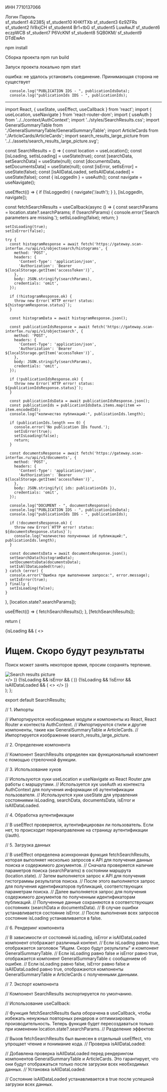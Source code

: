 ИНН 7710137066

Логин	      Пароль	
sf_student1	4i2385j	
sf_student10	KHKfTXb	
sf_student3	6z9ZFRs	
sf_student2	lV8xjCH	
sf_student4	Br1+tbG	
sf_student5	LuwAwJf	
sf_student6	eczpWCB	
sf_student7	P6VcKNf	
sf_student8	5QB0KM/	
sf_student9	DTdEwAn	


npm install

Сборка проекта
npm run build

Запуск проекта локально
npm start


ошибка: не удалось установить соединение. Принимающая сторона не существует

      console.log("PUBLICATION IDS - ", publicationIdsData);
      console.log("publicationIds IDS - ", publicationIds);



-------------------------------

import React, { useState, useEffect, useCallback } from 'react';
import { useLocation, useNavigate } from 'react-router-dom';
import { useAuth } from '../../context/AuthContext';
import '../styles/SearchResults.css';
import GeneralSummaryTable from './GeneralSummaryTable/GeneralSummaryTable';
import ArticleCards from './ArticleCards/ArticleCards';
import search_results_large_picture from '../../assets/search_results_large_picture.svg';

const SearchResults = () => {
  const location = useLocation();
  const [isLoading, setIsLoading] = useState(true);
  const [searchData, setSearchData] = useState(null);
  const [documentsData, setDocumentsData] = useState(null);
  const [isError, setIsError] = useState(false);
  const [isAllDataLoaded, setIsAllDataLoaded] = useState(false);
  const { isLoggedIn } = useAuth();
  const navigate = useNavigate();

  useEffect(() => {
    if (!isLoggedIn) {
      navigate('/auth');
    }
  }, [isLoggedIn, navigate]);

  const fetchSearchResults = useCallback(async () => {
    const searchParams = location.state?.searchParams;
    if (!searchParams) {
      console.error('Search parameters are missing.');
      setIsLoading(false);
      return;
    }

    setIsLoading(true);
    setIsError(false);

    try {
      const histogramResponse = await fetch('https://gateway.scan-interfax.ru/api/v1/objectsearch/histograms', {
        method: 'POST',
        headers: {
          'Content-Type': 'application/json',
          'Authorization': `Bearer ${localStorage.getItem('accessToken')}`,
        },
        body: JSON.stringify(searchParams),
        credentials: 'omit',
      });

      if (!histogramResponse.ok) {
        throw new Error(`HTTP error! status: ${histogramResponse.status}`);
      }

      const histogramData = await histogramResponse.json();

      const publicationIdsResponse = await fetch('https://gateway.scan-interfax.ru/api/v1/objectsearch', {
        method: 'POST',
        headers: {
          'Content-Type': 'application/json',
          'Authorization': `Bearer ${localStorage.getItem('accessToken')}`,
        },
        body: JSON.stringify(searchParams),
        credentials: 'omit',
      });

      if (!publicationIdsResponse.ok) {
        throw new Error(`HTTP error! status: ${publicationIdsResponse.status}`);
      }

      const publicationIdsData = await publicationIdsResponse.json();
      const publicationIds = publicationIdsData.items.map(item => item.encodedId);
      console.log("количество публикаций:", publicationIds.length);

      if (publicationIds.length === 0) {
        console.error('No publication IDs found.');
        setIsError(true);
        setIsLoading(false);
        return;
      }

      const documentsResponse = await fetch('https://gateway.scan-interfax.ru/api/v1/documents', {
        method: 'POST',
        headers: {
          'Content-Type': 'application/json',
          'Authorization': `Bearer ${localStorage.getItem('accessToken')}`,
        },
        body: JSON.stringify({ ids: publicationIds }),
        credentials: 'omit',
      });

      console.log("DOCUMENT - ", documentsResponse);
      console.log("PUBLICATION IDS - ", publicationIdsData);
      console.log("publicationIds IDS - ", publicationIds);

      if (!documentsResponse.ok) {
        throw new Error(`HTTP error! status: ${documentsResponse.status}`);
        console.log("количество полученных id публикаций:", publicationIds.length);
      }

      const documentsData = await documentsResponse.json();
      setSearchData(histogramData);
      setDocumentsData(documentsData);
      setIsAllDataLoaded(true);
    } catch (error) {
      console.error("Ошибка при выполнении запроса:", error.message);
      setIsError(true);
    } finally {
      setIsLoading(false);
    }
  }, [location.state?.searchParams]);

  useEffect(() => {
    fetchSearchResults();
  }, [fetchSearchResults]);

  return (
    <div className="search-results-content">
      {isLoading && (
        <>
          <div className="search-results-title-block">
            <div className="search-results-title-text">
              <h1 className="h1-search-results-page">Ищем. Скоро будут результаты</h1>
              <p className="p-search-results-page-title-block">Поиск может занять некоторое время, просим сохранять терпение.</p>
            </div>
            <img className="search-results-large-picture" src={search_results_large_picture} alt="Search results picture" />
          </div>
          <GeneralSummaryTable searchData={searchData} isLoading={isLoading} setIsLoading={setIsLoading} />
        </>
      )}
      {!isLoading && isError && (
        <GeneralSummaryTable searchData={searchData} isLoading={isLoading} setIsLoading={setIsLoading} isError={isError} />
      )}
      {!isLoading && !isError && isAllDataLoaded && (
        <>
          <GeneralSummaryTable searchData={searchData} isLoading={isLoading} setIsLoading={setIsLoading} isError={isError} />
          <ArticleCards documentsData={documentsData} />
        </>
      )}
    </div>
  );
};

export default SearchResults;


// 1. Импорты

// Импортируются необходимые модули и компоненты из React, React Router и контекста AuthContext.
// Импортируются стили и другие компоненты, такие как GeneralSummaryTable и ArticleCards.
// Импортируется изображение search_results_large_picture.

// 2. Определение компонента

// Компонент SearchResults определен как функциональный компонент с помощью стрелочной функции.

// 3. Использование хуков

// Используются хуки useLocation и useNavigate из React Router для работы с маршрутами.
// Используется хук useAuth из контекста AuthContext для получения информации об аутентификации пользователя.
// Используются хуки useState для управления состояниями isLoading, searchData, documentsData, isError и isAllDataLoaded.

// 4. Обработка аутентификации

// В useEffect проверяется, аутентифицирован ли пользователь. Если нет, то происходит перенаправление на страницу аутентификации (/auth).

// 5. Загрузка данных

// В useEffect определена асинхронная функция fetchSearchResults, которая выполняет несколько запросов к API для получения данных поиска и содержимого документов.
// Сначала проверяется наличие параметров поиска (searchParams) в состоянии маршрута (location.state).
// Затем выполняется запрос к API для получения гистограммы результатов поиска.
// После этого выполняется запрос для получения идентификаторов публикаций, соответствующих параметрам поиска.
// Далее выполняется запрос для получения содержимого документов по полученным идентификаторам публикаций.
// Полученные данные сохраняются в соответствующих состояниях (searchData и documentsData).
// В случае ошибки устанавливается состояние isError.
// После выполнения всех запросов состояние isLoading устанавливается в false.

// 6. Рендеринг компонента

// В зависимости от состояний isLoading, isError и isAllDataLoaded компонент отображает различный контент.
// Если isLoading равно true, отображается заголовок "Ищем. Скоро будут результаты" и компонент GeneralSummaryTable.
// Если isLoading равно false и isError равно true, отображается компонент GeneralSummaryTable с сообщением об ошибке.
// Если isLoading равно false, isError равно false и isAllDataLoaded равно true, отображаются компоненты GeneralSummaryTable и ArticleCards с полученными данными.

// 7. Экспорт компонента

// Компонент SearchResults экспортируется по умолчанию.

// Использование useCallback:

// Функция fetchSearchResults была оборачена в useCallback, чтобы избежать ненужных повторных рендеров и оптимизировать производительность. Теперь функция будет пересоздаваться только при изменении location.state?.searchParams.
// Разделение эффектов:

// Вызов fetchSearchResults был вынесен в отдельный useEffect, что упрощает чтение и понимание кода.
// Проверка isAllDataLoaded:

// Добавлена проверка isAllDataLoaded перед рендерингом компонентов GeneralSummaryTable и ArticleCards. Это гарантирует, что они будут отображаться только после загрузки всех необходимых данных.
// Установка isAllDataLoaded:

// Состояние isAllDataLoaded устанавливается в true после успешной загрузки всех данных.